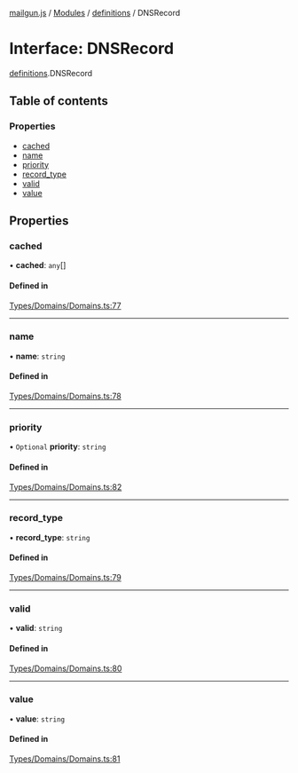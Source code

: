 [mailgun.js](../README.md) / [Modules](../modules.md) / [definitions](../modules/definitions.md) / DNSRecord

# Interface: DNSRecord

[definitions](../modules/definitions.md).DNSRecord

## Table of contents

### Properties

- [cached](definitions.DNSRecord.md#cached)
- [name](definitions.DNSRecord.md#name)
- [priority](definitions.DNSRecord.md#priority)
- [record\_type](definitions.DNSRecord.md#record_type)
- [valid](definitions.DNSRecord.md#valid)
- [value](definitions.DNSRecord.md#value)

## Properties

### cached

• **cached**: `any`[]

#### Defined in

[Types/Domains/Domains.ts:77](https://github.com/mailgun/mailgun.js/blob/460665c/lib/Types/Domains/Domains.ts#L77)

___

### name

• **name**: `string`

#### Defined in

[Types/Domains/Domains.ts:78](https://github.com/mailgun/mailgun.js/blob/460665c/lib/Types/Domains/Domains.ts#L78)

___

### priority

• `Optional` **priority**: `string`

#### Defined in

[Types/Domains/Domains.ts:82](https://github.com/mailgun/mailgun.js/blob/460665c/lib/Types/Domains/Domains.ts#L82)

___

### record\_type

• **record\_type**: `string`

#### Defined in

[Types/Domains/Domains.ts:79](https://github.com/mailgun/mailgun.js/blob/460665c/lib/Types/Domains/Domains.ts#L79)

___

### valid

• **valid**: `string`

#### Defined in

[Types/Domains/Domains.ts:80](https://github.com/mailgun/mailgun.js/blob/460665c/lib/Types/Domains/Domains.ts#L80)

___

### value

• **value**: `string`

#### Defined in

[Types/Domains/Domains.ts:81](https://github.com/mailgun/mailgun.js/blob/460665c/lib/Types/Domains/Domains.ts#L81)
